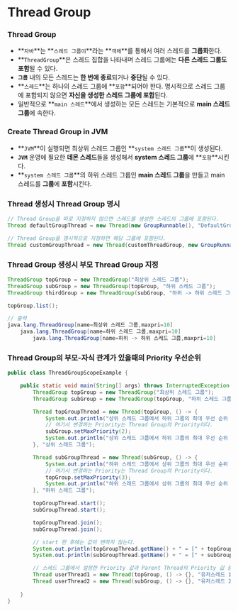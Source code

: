 # Thread Group

### Thread Group

- **`자바`**는 **`스레드 그룹이`**라는 **`객체`**를 통해서 여러 스레드를 **그룹화**한다.
- **`ThreadGroup`**은 스레드 집합을 나타내며 스레드 그룹에는 **다른 스레드 그룹도 포함**될 수 있다.
- **`그룹`** 내의 모든 스레드는 **한 번에 종료**되거나 **중단**될 수 있다.
- **`스레드`**는 하나의 스레드 그룹에 **`포함`**되어야 한다. 명시적으로 스레드 그룹에 포함되지 않으면 **자신을 생성한 스레드 그룹에 포함**된다.
- 일반적으로 **`main 스레드`**에서 생성하는 모든 스레드는 기본적으로 **main 스레드 그룹**에 속한다.

### Create Thread Group in JVM

- **`JVM`**이 실행되면 최상위 스레드 그룹인 **`system 스레드 그룹`**이 생성된다.
- **`JVM`** 운영에 필요한 **데몬 스레드**들을 생성해서 **system 스레드 그룹**에 **`포함`**시킨다.
- **`system 스레드 그룹`**의 하위 스레드 그룹인 **main 스레드 그룹**을 만들고 main 스레드를 **그룹**에 **포함**시킨다.

### Thread 생성시 Thread Group 명시

```java
// Thread Group을 따로 지정하지 않으면 스레드를 생성한 스레드의 그룹에 포함된다.
Thread defaultGroupThread = new Thread(new GroupRunnable(), "DefaultGroupThread");

// Thread Group을 명시적으로 지정하면 해당 그룹에 포함된다.
Thread customGroupThread = new Thread(customThreadGroup, new GroupRunnable(), "CustomGroupThread");
```

### Thread Group 생성시 부모 Thread Group 지정

```java
ThreadGroup topGroup = new ThreadGroup("최상위 스레드 그룹");
ThreadGroup subGroup = new ThreadGroup(topGroup, "하위 스레드 그룹");
ThreadGroup thirdGroup = new ThreadGroup(subGroup, "하위 -> 하위 스레드 그룹");

topGroup.list();

// 출력
java.lang.ThreadGroup[name=최상위 스레드 그룹,maxpri=10]
    java.lang.ThreadGroup[name=하위 스레드 그룹,maxpri=10]
        java.lang.ThreadGroup[name=하위 -> 하위 스레드 그룹,maxpri=10]
```

### Thread Group의 부모-자식 관계가 있을때의 Priority 우선순위

```java
public class ThreadGroupScopeExample {

    public static void main(String[] args) throws InterruptedException {
        ThreadGroup topGroup = new ThreadGroup("최상위 스레드 그룹");
        ThreadGroup subGroup = new ThreadGroup(topGroup, "하위 스레드 그룹");

        Thread topGroupThread = new Thread(topGroup, () -> {
            System.out.println("상위 스레드 그룹에서 하위 그룹의 최대 우선 순위 설정 변경 전 = [" + subGroup.getMaxPriority() + "]");
            // 여기서 변경하는 Priority는 Thread Group의 Priority이다.
            subGroup.setMaxPriority(2);
            System.out.println("상위 스레드 그룹에서 하위 그룹의 최대 우선 순위 설정 변경 후 = [" + subGroup.getMaxPriority() + "]");
        }, "상위 스레드 그룹");

        Thread subGroupThread = new Thread(subGroup, () -> {
            System.out.println("하위 스레드 그룹에서 상위 그룹의 최대 우선 순위 설정 변경 전 = [" + topGroup.getMaxPriority() + "]");
            // 여기서 변경하는 Priority는 Thread Group의 Priority이다.
            topGroup.setMaxPriority(3);
            System.out.println("하위 스레드 그룹에서 상위 그룹의 최대 우선 순위 설정 변경 후 = [" + topGroup.getMaxPriority() + "]");
        }, "하위 스레드 그룹");

        topGroupThread.start();
        subGroupThread.start();

        topGroupThread.join();
        subGroupThread.join();

        // start 한 후에는 값이 변하지 않는다.
        System.out.println(topGroupThread.getName() + " = [" + topGroupThread.getPriority() + "]");
        System.out.println(subGroupThread.getName() + " = [" + subGroupThread.getPriority() + "]");

        // 스레드 그룹에서 설정한 Priority 값과 Parent Thread의 Priority 값 중 작은 값으로 Priority는 할당된다.
        Thread userThread1 = new Thread(topGroup, () -> {}, "유저스레드 1");
        Thread userThread2 = new Thread(subGroup, () -> {}, "유저스레드 2");
       
    }
}
```
